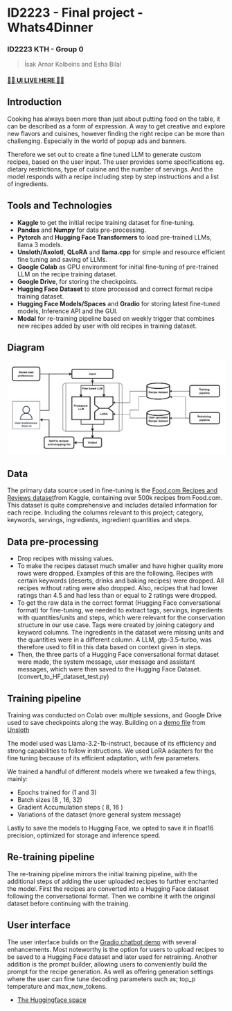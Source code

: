 # ID2223 - Final project - Whats4Dinner 
### ID2223 KTH - Group 0  
> Ísak Arnar Kolbeins and Esha Bilal  

#### [🧑‍🍳 UI LIVE HERE 🧑‍🍳](https://huggingface.co/spaces/kolbeins/whats4dinner)

## Introduction
Cooking has always been more than just about putting food on the table, it can be described as a form of expression. A way to get creative and explore new flavors and cuisines, however finding the right recipe can be more than challenging. Especially in the world of popup ads and banners.

Therefore we set out to create a fine tuned LLM to generate custom recipes, based on the user input. The user provides some specifications eg. dietary restrictions, type of cuisine and the number of servings. And the model responds with a recipe including step by step instructions and a list of ingredients.


## Tools and Technologies
- **Kaggle** to get the initial recipe training dataset for fine-tuning. 
- **Pandas** and **Numpy** for data pre-processing. 
- **Pytorch** and **Hugging Face Transformers** to load pre-trained LLMs, llama 3 models.
- **Unsloth/Axolotl**, **QLoRA** and **llama.cpp** for simple and resource efficient fine tuning and saving of LLMs.
- **Google Colab** as GPU environment for initial fine-tuning of pre-trained LLM on the recipe training dataset. 
- **Google Drive**, for storing the checkpoints. 
- **Hugging Face Dataset** to store processed and correct format recipe training dataset. 
- **Hugging Face Models/Spaces** and **Gradio** for storing latest fine-tuned models, Inference API and the GUI. 
- **Modal** for re-training pipeline based on weekly trigger that combines new recipes added by user with old recipes in training dataset.


## Diagram
![Model diagram](https://github.com/isakkolbeins/ID2223-Whats4Dinner/blob/main/diagram.png?raw=true)

## Data
The primary data source used in fine-tuning is the [Food.com Recipes and Reviews dataset](https://www.kaggle.com/datasets/irkaal/foodcom-recipes-and-reviews)from Kaggle, containing over 500k recipes from Food.com. This dataset is quite comprehensive and includes detailed information for each recipe. Including the columns relevant to this project; category, keywords, servings, ingredients, ingredient quantities and steps.

## Data pre-processing
- Drop recipes with missing values.  
- To make the recipes dataset much smaller and have higher quality more rows were dropped. Examples of this are the following. Recipes with certain keywords (deserts, drinks and baking recipes) were dropped. All recipes without rating were also dropped. Also, recipes that had lower ratings than 4.5 and had less than or equal to 2 ratings were dropped. 
- To get the raw data in the correct format (Hugging Face conversational format) for fine-tuning, we needed to extract tags, servings, ingredients with quantities/units and steps, which were relevant for the conservation structure in our use case. Tags were created by joining category and keyword columns. The ingredients in the dataset were missing units and the quantities were in a different column. A LLM, gtp-3.5-turbo, was therefore used to fill in this data based on context given in steps.  
- Then, the three parts of a Hugging Face conversational format dataset were made, the system message, user message and assistant messages, which were then saved to the Hugging Face Dataset. (convert_to_HF_dataset_test.py)


## Training pipeline 
Training was conducted on Colab over multiple sessions, and Google Drive used to save checkpoints along the way. 
Building on a [demo file](https://colab.research.google.com/drive/1T5-zKWM_5OD21QHwXHiV9ixTRR7k3iB9?usp=sharing) from [Unsloth](https://github.com/unslothai/unsloth)

The model used was Llama-3.2-1b-instruct, because of its efficiency and strong capabilities to follow instructions. We used LoRA adapters for the fine tuning because of its efficient adaptation, with few parameters. 

We trained a handful of different models where we tweaked a few things, mainly: 
- Epochs trained for (1 and 3)
- Batch sizes (8 , 16, 32) 
- Gradient Accumulation steps ( 8, 16 )
- Variations of the dataset (more general system message) 

Lastly to save the models to Hugging Face, we opted to save it in float16 precision, optimized for storage and inference speed. 


## Re-training pipeline 
The re-training pipeline mirrors the initial training pipeline, with the additional steps of adding the user uploaded recipes to further enchanted the model. First the recipes are converted into a Hugging Face dataset following the conversational format. Then we combine it with the original dataset before continuing with the training.


## User interface 
The user interface builds on the [Gradio chatbot demo](https://huggingface.co/spaces/gradio-templates/chatbot) with several enhancements. Most noteworthy is the option for users to upload recipes to be saved to a Hugging Face dataset and later used for retraining. Another addition is the prompt builder, allowing users to conveniently build the prompt for the recipe generation. As well as offering generation settings where the user can fine tune decoding parameters such as; top_p temperature and max_new_tokens.

- [The Huggingface space](https://huggingface.co/spaces/kolbeins/whats4dinner)  
